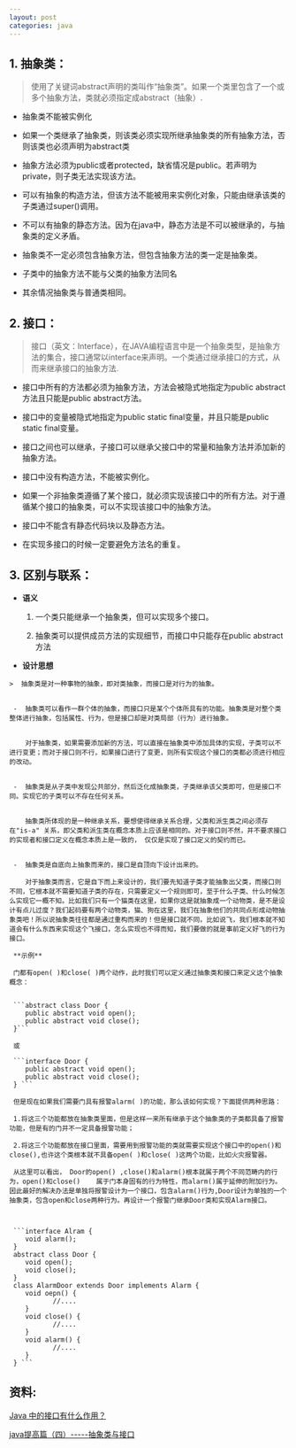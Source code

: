 ```yaml
---
layout: post
categories: java 
---
```


## **1.** 抽象类：

> 使用了关键词abstract声明的类叫作“抽象类”。如果一个类里包含了一个或多个抽象方法，类就必须指定成abstract（抽象）.

   - 抽象类不能被实例化

   - 如果一个类继承了抽象类，则该类必须实现所继承抽象类的所有抽象方法，否则该类也必须声明为abstract类

   - 抽象方法必须为public或者protected，缺省情况是public。若声明为private，则子类无法实现该方法。

   - 可以有抽象的构造方法，但该方法不能被用来实例化对象，只能由继承该类的子类通过super()调用。
   
   - 不可以有抽象的静态方法。因为在java中，静态方法是不可以被继承的，与抽象类的定义矛盾。

   - 抽象类不一定必须包含抽象方法，但包含抽象方法的类一定是抽象类。

   - 子类中的抽象方法不能与父类的抽象方法同名

   - 其余情况抽象类与普通类相同。


## **2.** 接口：


 > 接口（英文：Interface），在JAVA编程语言中是一个抽象类型，是抽象方法的集合，接口通常以interface来声明。一个类通过继承接口的方式，从而来继承接口的抽象方法.

   - 接口中所有的方法都必须为抽象方法，方法会被隐式地指定为public abstract方法且只能是public abstract方法。

   - 接口中的变量被隐式地指定为public static final变量，并且只能是public static final变量。

   - 接口之间也可以继承，子接口可以继承父接口中的常量和抽象方法并添加新的抽象方法。

   - 接口中没有构造方法，不能被实例化。

   - 如果一个非抽象类遵循了某个接口，就必须实现该接口中的所有方法。对于遵循某个接口的抽象类，可以不实现该接口中的抽象方法。

   - 接口中不能含有静态代码块以及静态方法。

   - 在实现多接口的时候一定要避免方法名的重复。

## **3.** 区别与联系：
   
   - **语义**
   
     1. 一个类只能继承一个抽象类，但可以实现多个接口。

     2. 抽象类可以提供成员方法的实现细节，而接口中只能存在public abstract 方法

   - **设计思想**

    >  抽象类是对一种事物的抽象，即对类抽象，而接口是对行为的抽象。


   	 -  抽象类可以看作一群个体的抽象，而接口只是某个个体所具有的功能。抽象类是对整个类整体进行抽象，包括属性、行为，但是接口却是对类局部（行为）进行抽象。


        对于抽象类，如果需要添加新的方法，可以直接在抽象类中添加具体的实现，子类可以不进行变更；而对于接口则不行，如果接口进行了变更，则所有实现这个接口的类都必须进行相应的改动。


     -  抽象类是从子类中发现公共部分，然后泛化成抽象类，子类继承该父类即可，但是接口不同。实现它的子类可以不存在任何关系。


        抽象类所体现的是一种继承关系，要想使得继承关系合理，父类和派生类之间必须存在"is-a" 关系，即父类和派生类在概念本质上应该是相同的。对于接口则不然，并不要求接口的实现者和接口定义在概念本质上是一致的， 仅仅是实现了接口定义的契约而已。


     -  抽象类是自底向上抽象而来的，接口是自顶向下设计出来的。

        对于抽象类而言，它是自下而上来设计的，我们要先知道子类才能抽象出父类，而接口则不同，它根本就不需要知道子类的存在，只需要定义一个规则即可，至于什么子类、什么时候怎么实现它一概不知。比如我们只有一个猫类在这里，如果你这是就抽象成一个动物类，是不是设计有点儿过度？我们起码要有两个动物类，猫、狗在这里，我们在抽象他们的共同点形成动物抽象类吧！所以说抽象类往往都是通过重构而来的！但是接口就不同，比如说飞，我们根本就不知道会有什么东西来实现这个飞接口，怎么实现也不得而知，我们要做的就是事前定义好飞的行为接口。

     **示例**

     门都有open( )和close( )两个动作，此时我们可以定义通过抽象类和接口来定义这个抽象概念：


     ```abstract class Door {
        public abstract void open();
        public abstract void close();
     }```
    	
     或

     ```interface Door {
        public abstract void open();
        public abstract void close();
     } ```

     但是现在如果我们需要门具有报警alarm( )的功能，那么该如何实现？下面提供两种思路：

     1.将这三个功能都放在抽象类里面，但是这样一来所有继承于这个抽象类的子类都具备了报警功能，但是有的门并不一定具备报警功能；

     2.将这三个功能都放在接口里面，需要用到报警功能的类就需要实现这个接口中的open()和close(),也许这个类根本就不具备open( )和close( )这两个功能，比如火灾报警器。

     从这里可以看出， Door的open() ,close()和alarm()根本就属于两个不同范畴内的行为，open()和close()    属于门本身固有的行为特性，而alarm()属于延伸的附加行为。因此最好的解决办法是单独将报警设计为一个接口，包含alarm()行为,Door设计为单独的一个抽象类，包含open和close两种行为。再设计一个报警门继承Door类和实现Alarm接口。
      
     

     ```interface Alram {
        void alarm();
     }
     abstract class Door {
        void open();
        void close();
     }
     class AlarmDoor extends Door implements Alarm {
        void oepn() {
               //....
        }
        void close() {
               //....
        }
        void alarm() {
               //....
        }
     } ```




## **资料:**

   [Java 中的接口有什么作用？](https://www.zhihu.com/question/20111251)

   [java提高篇（四）-----抽象类与接口](http://blog.csdn.net/chenssy/article/details/12858267)

